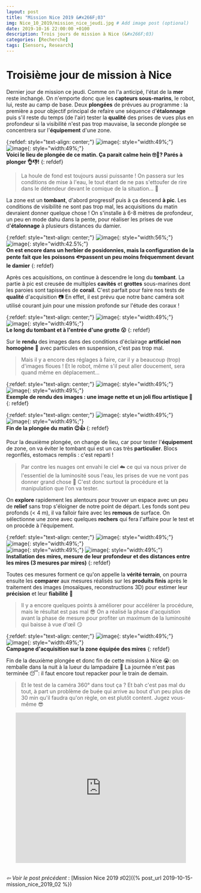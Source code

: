 ```yaml
---
layout: post
title: "Mission Nice 2019 &#x266F;03"
img: Nice_10_2019/mission_nice_jeudi.jpg # Add image post (optional)
date: 2019-10-16 22:00:00 +0100
description: Trois jours de mission à Nice (&#x266F;03)
categories: [Recherche]
tags: [Sensors, Research]
--- 
```



# Troisième jour de mission à Nice

Dernier jour de mission ce jeudi. Comme on l'a anticipé, l'état de la **mer** reste inchangé. On n'emporte donc que les **capteurs sous-marins**, le robot, lui, reste au camp de base. Deux **plongées** de prévues au programme : la première a pour objectif principal de refaire une séquence d'**étalonnage** puis s'il reste du temps (de l'air) tester la **qualité** des prises de vues plus en profondeur si la visibilité n'est pas trop mauvaise, la seconde plongée se concentrera sur l'**équipement** d'une zone. 

  
{:refdef: style="text-align: center;"}
![image](/assets/img/Nice_10_2019/lieu_plongee_jeudi_matin.jpg){: style="width:49%;"} ![image](/assets/img/Nice_10_2019/plongee_jeudi_01.jpg){: style="width:49%;"}<br/>
**Voici le lieu de plongée de ce matin. Ça parait calme hein 🙄🌴? Parés à plonger 👌👎!**
{: refdef}

> La houle de fond est toujours aussi puissante ! On passera sur les conditions de mise à l'eau, le tout étant de ne pas s'ettoufer de rire dans le détendeur devant le comique de la situation... 🤣 

La zone est un **tombant**, d'abord progressif puis à ça descend **à pic**. Les conditions de visibilité ne sont pas trop mal, les acquisitions du matin devraient donner quelque chose ! On s'installe à 6-8 mètres de profondeur, un peu en mode dahu dans la pente, pour réaliser les prises de vue d'**étalonnage** à plusieurs distances du damier.


{:refdef: style="text-align: center;"}
![image](/assets/img/Nice_10_2019/plongee_jeudi_02.jpg){: style="width:56%;"} ![image](/assets/img/Nice_10_2019/plongee_jeudi_03.jpg){: style="width:42.5%;"}<br/>
**On est encore dans un herbier de posidonnies, mais la configuration de la pente fait que les poissons 🐟passent un peu moins fréquemment devant le damier**
{: refdef}


Après ces acquisitions, on continue à descendre le long du **tombant**. La partie à pic est creusée de multiples **cavités** et **grottes** sous-marines dont les paroies sont tapissées de **corail**. C'est parfait pour faire nos tests de **qualité** d'acquisition 📷 En effet, il est prévu que notre banc caméra soit utilisé courant juin pour une mission profonde sur l'étude des coraux !

{:refdef: style="text-align: center;"}
![image](/assets/img/Nice_10_2019/plongee_jeudi_04.jpg){: style="width:49%;"} ![image](/assets/img/Nice_10_2019/plongee_jeudi_05.jpg){: style="width:49%;"}<br/>
**Le long du tombant et à l'entrée d'une grotte 😮**
{: refdef}

Sur le **rendu** des images dans des conditions d'éclairage **artificiel non homogène** 🔦 avec particules en suspension, c'est pas trop mal. 

> Mais il y a encore des réglages à faire, car il y a beaucoup (trop) d'images floues ! Et le robot, même s'il peut aller doucement, sera quand même en déplacement...

{:refdef: style="text-align: center;"}
![image](/assets/img/Nice_10_2019/plongee_jeudi_06.jpg){: style="width:49%;"} ![image](/assets/img/Nice_10_2019/plongee_jeudi_07.jpg){: style="width:49%;"}<br/>
**Exemple de rendu des images : une image nette et un joli flou artistique 🧐**
{: refdef}

{:refdef: style="text-align: center;"}
![image](/assets/img/Nice_10_2019/plongee_jeudi_08.jpg){: style="width:49%;"} ![image](/assets/img/Nice_10_2019/plongee_jeudi_09.jpg){: style="width:49%;"}<br/>
**Fin de la plongée du matin 😉👍**
{: refdef}


Pour la deuxième plongée, on change de lieu, car pour tester l'**équipement** de zone, on va éviter le tombant qui est un cas très **particulier**. Blocs regonflés, estomacs remplis : c'est reparti ! 

> Par contre les nuages ont envahi le ciel ☁️ ce qui va nous priver de l'essentiel de la luminosité sous l'eau, les prises de vue ne vont pas donner grand chose 🙁 C'est donc surtout la procédure et la manipulation que l'on va tester.

On **explore** rapidement les alentours pour trouver un espace avec un peu de **relief** sans trop s'éloigner de notre point de départ. Les fonds sont peu profonds (< 4 m), il va falloir faire avec les **remous** de surface. On sélectionne une zone avec quelques **rochers** qui fera l'affaire pour le test et on procède à l'équipement.

{:refdef: style="text-align: center;"}
![image](/assets/img/Nice_10_2019/plongee_jeudi_10.jpg){: style="width:49%;"} ![image](/assets/img/Nice_10_2019/plongee_jeudi_11.jpg){: style="width:49%;"}<br/>
![image](/assets/img/Nice_10_2019/plongee_jeudi_12.jpg){: style="width:49%;"} ![image](/assets/img/Nice_10_2019/plongee_jeudi_13.jpg){: style="width:49%;"}<br/>
**Installation des mires, mesure de leur profondeur et des distances entre les mires (3 mesures par mires)**
{: refdef}
 
Toutes ces mesures forment ce qu'on appelle la **vérité terrain**, on pourra ensuite les **comparer** aux mesures réalisés sur les **produits finis** après le traitement des images (mosaïques, reconstructions 3D) pour estimer leur **précision** et leur **fiabilité** 🧐
 
> Il y a encore quelques points à améliorer pour accélérer la procédure, mais le résultat est pas mal 😎 On a réalisé la phase d'acquistion avant la phase de mesure pour profiter un maximum de la luminosité qui baisse à vue d'&oelig;il 😏 
 
{:refdef: style="text-align: center;"}
![image](/assets/img/Nice_10_2019/plongee_jeudi_14.jpg){: style="width:49%;"} ![image](/assets/img/Nice_10_2019/plongee_jeudi_15.jpg){: style="width:49%;"}<br/>
**Campagne d'acquisition sur la zone équipée des mires**
{: refdef}
 
  
Fin de la deuxième plongée et donc fin de cette mission à Nice 😭: on remballe dans la nuit à la lueur du lampadaire 🌙 La journée n'est pas terminée 😴: il faut encore tout repacker pour le train de demain.  

> Et le test de la caméra 360° dans tout ça ? Et bah c'est pas mal du tout, à part un problème de buée qui arrive au bout d'un peu plus de 30 min qu'il faudra qu'on règle, on est plutôt content. Jugez vous-même 😎 

<center>
<iframe style="width: 90%; min-height:400px;" src="https://www.youtube.com/embed/CyKTRCqloiE" frameborder="0" allow="accelerometer; autoplay; encrypted-media; gyroscope; picture-in-picture" allowfullscreen></iframe>
</center>



<br/> *&#x21E6; Voir le post précédent* : [Mission Nice 2019 &#x266F;02]({% post_url 2019-10-15-mission_nice_2019_02 %})








